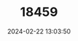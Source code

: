 ---
title: "18459"
category: "Pseudemys gorzugi"
draft: false
date: 2024-02-22 13:03:50
languages:
  Spanish; Castilian: ["Jicotea"]
  English: ["Rio Grande Cooter"]
---